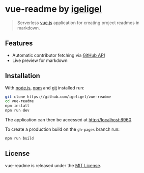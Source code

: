 # vue-readme by [igeligel](https://github.com/igeligel)

> Serverless [vue.js](https://vuejs.org/) application for creating project readmes in markdown.

## Features

- Automatic contributor fetching via [GitHub API](https://developer.github.com/v3/)
- Live preview for markdown

## Installation

With [node.js](https://nodejs.org/en/), [npm](https://www.npmjs.com/) and [git](https://git-scm.com) installed run:

```bash
git clone https://github.com/igeligel/vue-readme
cd vue-readme
npm install
npm run dev
```

The application can then be accessed at [http://localhost:8960](http://localhost:8960).

To create a production build on the `gh-pages` branch run:

```bash
npm run build
```

## License

vue-readme is released under the [MIT License](https://github.com/igeligel/vue-readme/blob/master/LICENSE).
